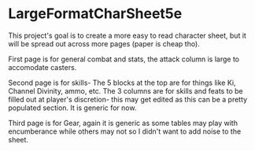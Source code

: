 # LargeFormatCharSheet5e

This project's goal is to create a more easy to read character sheet, but it will be spread out across more pages (paper is cheap tho).

First page is for general combat and stats, the attack column is large to accomodate casters.

Second page is for skills- The 5 blocks at the top are for things like Ki, Channel Divinity, ammo, etc. The 3 columns are for skills and feats to be filled out at player's discretion- this may get edited as this can be a pretty populated section. It is generic for now.

Third page is for Gear, again it is generic as some tables may play with encumberance while others may not so I didn't want to add noise to the sheet.

